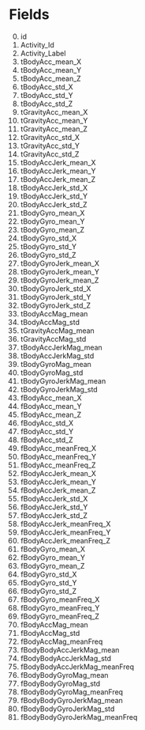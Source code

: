  Fields 
======================
 
 0. id                                  
 0. Activity_Id                  	
 0. Activity_Label               	
 0. tBodyAcc_mean_X              	
 0. tBodyAcc_mean_Y              	
 0. tBodyAcc_mean_Z              	
 0. tBodyAcc_std_X               	
 0. tBodyAcc_std_Y               	
 0. tBodyAcc_std_Z               	
 0. tGravityAcc_mean_X           	
 0. tGravityAcc_mean_Y           	
 0. tGravityAcc_mean_Z           	
 0. tGravityAcc_std_X            	
 0. tGravityAcc_std_Y            	
 0. tGravityAcc_std_Z            	
 0. tBodyAccJerk_mean_X          	
 0. tBodyAccJerk_mean_Y          
 0. tBodyAccJerk_mean_Z          	
 0. tBodyAccJerk_std_X           	
 0. tBodyAccJerk_std_Y           	
 0. tBodyAccJerk_std_Z           	
 0. tBodyGyro_mean_X             
 0. tBodyGyro_mean_Y             	
 0. tBodyGyro_mean_Z             	
 0. tBodyGyro_std_X              	
 0. tBodyGyro_std_Y              	
 0. tBodyGyro_std_Z              	
 0. tBodyGyroJerk_mean_X         	
 0. tBodyGyroJerk_mean_Y         	
 0. tBodyGyroJerk_mean_Z         	
 0. tBodyGyroJerk_std_X          	
 0. tBodyGyroJerk_std_Y          	
 0. tBodyGyroJerk_std_Z          	
 0. tBodyAccMag_mean             	
 0. tBodyAccMag_std              	
 0. tGravityAccMag_mean          	
 0. tGravityAccMag_std           	
 0. tBodyAccJerkMag_mean         	
 0. tBodyAccJerkMag_std          	
 0. tBodyGyroMag_mean            	
 0. tBodyGyroMag_std             	
 0. tBodyGyroJerkMag_mean               
 0. tBodyGyroJerkMag_std         	
 0. fBodyAcc_mean_X              	
 0. fBodyAcc_mean_Y              	
 0. fBodyAcc_mean_Z              	
 0. fBodyAcc_std_X               	
 0. fBodyAcc_std_Y               	
 0. fBodyAcc_std_Z               	
 0. fBodyAcc_meanFreq_X          	
 0. fBodyAcc_meanFreq_Y          
 0. fBodyAcc_meanFreq_Z          	
 0. fBodyAccJerk_mean_X         	
 0. fBodyAccJerk_mean_Y          	
 0. fBodyAccJerk_mean_Z          	
 0. fBodyAccJerk_std_X           	
 0. fBodyAccJerk_std_Y           	
 0. fBodyAccJerk_std_Z           	
 0. fBodyAccJerk_meanFreq_X              
 0. fBodyAccJerk_meanFreq_Y              
 0. fBodyAccJerk_meanFreq_Z              
 0. fBodyGyro_mean_X             	
 0. fBodyGyro_mean_Y             	
 0. fBodyGyro_mean_Z             	
 0. fBodyGyro_std_X              	
 0. fBodyGyro_std_Y              	
 0. fBodyGyro_std_Z              	
 0. fBodyGyro_meanFreq_X         
 0. fBodyGyro_meanFreq_Y         	
 0. fBodyGyro_meanFreq_Z         
 0. fBodyAccMag_mean             
 0. fBodyAccMag_std              
 0. fBodyAccMag_meanFreq               
 0. fBodyBodyAccJerkMag_mean           
 0. fBodyBodyAccJerkMag_std      
 0. fBodyBodyAccJerkMag_meanFreq       
 0. fBodyBodyGyroMag_mean              
 0. fBodyBodyGyroMag_std                
 0. fBodyBodyGyroMag_meanFreq          
 0. fBodyBodyGyroJerkMag_mean         
 0. fBodyBodyGyroJerkMag_std           
 0. fBodyBodyGyroJerkMag_meanFreq       